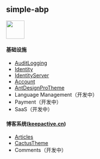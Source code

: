## simple-abp

<img width='50' src="https://www.keepactive.cn/logo.png">

#### 基础设施
* <a href="https://github.com/aqa365/simple-abp/tree/master/modules/audit-logging" target="_blank">AuditLogging</a>
* <a href="https://github.com/aqa365/simple-abp/tree/master/modules/identity" target="_blank">Identity</a>
* <a href="https://github.com/aqa365/simple-abp/tree/master/modules/identity-server" target="_blank">IdentityServer</a>
* <a href="https://github.com/aqa365/simple-abp/tree/master/modules/account" target="_blank">Account</a>
* <a href="https://github.com/aqa365/simple-abp/tree/master/modules/antd-theme" target="_blank">AntDesignProTheme</a>
* Language Management（开发中）
* Payment（开发中）
* SaaS（开发中）

#### 博客系统(<a href="https://www.keepactive.cn" target="_blank">keepactive.cn</a>)
* <a href="https://github.com/aqa365/simple-abp/tree/master/modules/articles" target="_blank">Articles</a>
* <a href="https://github.com/aqa365/simple-abp/tree/master/modules/cactus-theme" target="_blank"> CactusTheme</a>
* Comments（开发中）
